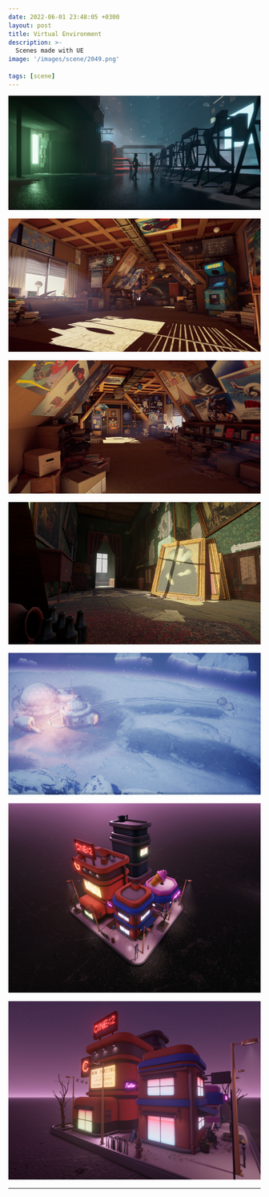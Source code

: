 ```yaml
---
date: 2022-06-01 23:48:05 +0300
layout: post
title: Virtual Environment
description: >-
  Scenes made with UE
image: '/images/scene/2049.png'

tags: [scene]
---
```


![](/images/scene/2049.png)

![](/images/scene/attic1.png)

![](/images/scene/attic2.png)

![](/images/scene/hallway.png)

![](/images/scene/snow.png)

![](/images/scene/stylized.png)

![](/images/scene/stylized2.png)

---